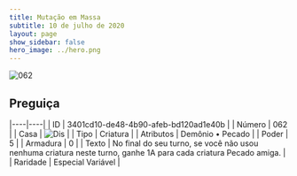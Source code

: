 ```yaml
---
title: Mutação em Massa
subtitle: 10 de julho de 2020
layout: page
show_sidebar: false
hero_image: ../hero.png
---
```


![062](https://cdn.keyforgegame.com/media/card_front/pt/479_062_8JR36QMC2PJH_pt.png)

## Preguiça

|----|----|
| ID | 3401cd10-de48-4b90-afeb-bd120ad1e40b |
| Número | 062 |
| Casa | ![Dis](https://archonarcana.com/images/thumb/e/e8/Dis.png/22px-Dis.png "Dis") |
| Tipo | Criatura |
| Atributos | Demônio • Pecado |
| Poder | 5 |
| Armadura | 0 |
| Texto | No final do seu turno, se você não usou nenhuma criatura neste turno, ganhe 1A para cada criatura Pecado amiga. |
| Raridade | Especial Variável |
